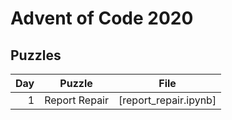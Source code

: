 # Advent of Code 2020

## Puzzles

| Day | Puzzle | File |
|----:|--------|------|
|   1 | Report Repair | [report_repair.ipynb] |
